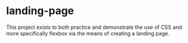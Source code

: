 # landing-page

This project exists to both practice and demonstrate the use of CSS and more specifically flexbox via the means of creating a landing page.
